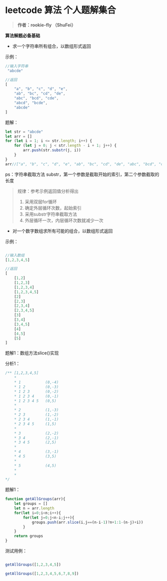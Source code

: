 #   leetcode 算法 个人题解集合

> **作者：rookie-fly （ShuFei）**

**算法解题必备基础**

+ 求一个字符串所有组合，以数组形式返回

示例：

```js
//输入字符串
 "abcde"

//返回
[
    "a", "b", "c", "d", "e", 
    "ab", "bc", "cd", "de", 
    "abc", "bcd", "cde", 
    "abcd", "bcde",
    "abcde"
]
```
题解：

```js
let str = "abcde"
let arr = []
for (let i = 1; i <= str.length; i++) {
    for (let j = 0; j < str.length - i + 1; j++) {
        arr.push(str.substr(j, i))
    }
}
arr//["a", "b", "c", "d", "e", "ab", "bc", "cd", "de", "abc", "bcd", "cde", "abcd", "bcde", "abcde"]
```
ps：字符串截取方法 substr，第一个参数是截取开始的索引，第二个参数截取的长度

> 规律：参考示例返回值分析得出
> 1. 采用双层for循环
> 2. 确定外层循环次数，起始索引
> 3. 采用substr字符串截取方法
> 4. 外层循环一次，内层循环次数就减少一次

+ 对一个数字数组求所有可能的组合，以数组形式返回

示例：

```js

//输入数组
[1,2,3,4,5]

//返回
[
    [1,2]        
    [1,2,3]     
    [1,2,3,4]    
    [1,2,3,4,5]   
    [2]          
    [2,3]        
    [2,3,4]      
    [2,3,4,5]    
    [3]         
    [3,4]        
    [3,4,5]
    [4]          
    [4,5]         
    [5]              
]
```

题解1：数组方法slice()实现

分析1：
```js
/** [1,2,3,4,5]
    * 
    * 1           (0,-4)
    * 1 2         (0,-3)
    * 1 2 3       (0,-2)
    * 1 2 3 4     (0,-1)
    * 1 2 3 4 5   (0,5)
    * 
    * 2           (1,-3)
    * 2 3         (1,-2)
    * 2 3 4       (1,-1)
    * 2 3 4 5     (1,5)
    * 
    * 3           (2,-2)
    * 3 4         (2,-1)
    * 3 4 5       (2,5)
    * 
    * 4           (3,-1)
    * 4 5         (3,5)
    * 
    * 5           (4,5)
    * 
    * 
*/
```
题解1：
```js
function getAllGroups(arr){
    let groups = []
    let n = arr.length
    for(let i=0;i<n;i++){
        for(let j=0;j<n-i;j++){
            groups.push(arr.slice(i,j==(n-i-1)?n+1:1-(n-j)+i))
        }
    }
    return groups
}
```
测试用例：
```js

getAllGroups([1,2,3,4,5])

getAllGroups([1,2,3,4,5,6,7,8,9])

```